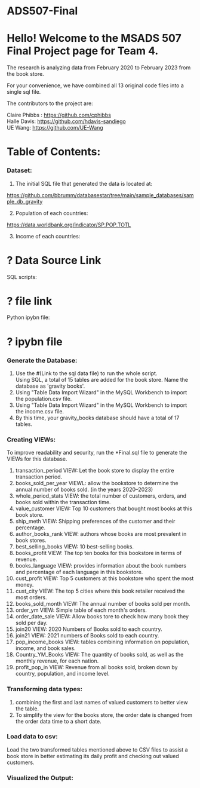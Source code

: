 # ADS507-Final

# Hello! Welcome to the MSADS 507 Final Project page for Team 4.

The research is analyzing data from February 2020 to February 2023 from the book store. 

For your convenience, we have combined all 13 original code files into a single sql file. 

The contributors to the project are: 

Claire Phibbs : https://github.com/cphibbs \
Halle Davis: https://github.com/hdavis-sandiego \
UE Wang: https://github.com/UE-Wang 

# Table of Contents:
### Dataset:

1. The initial SQL file that generated the data is located at:

https://github.com/bbrumm/databasestar/tree/main/sample_databases/sample_db_gravity 

2. Population of each countries:

https://data.worldbank.org/indicator/SP.POP.TOTL

3. Income of each countries:

# ? Data Source Link

SQL scripts:

# ? file link

Python ipybn file:

# ? ipybn file

### Generate the Database:

1. Use the #(Link to the sql data file) to run the whole script.\
Using SQL, a total of 15 tables are added for the book store. Name the database as 'gravity books'. 
2. Using "Table Data Import Wizard" in the MySQL Workbench to import the population.csv file. 
3. Using "Table Data Import Wizard" in the MySQL Workbench to import the income.csv file. 
4. By this time, your gravity_books database should have a total of 17 tables.

### Creating VIEWs:
To improve readability and security, run the *Final.sql file to generate the VIEWs for this database.

1. transaction_period VIEW: Let the book store to display the entire transaction period.
2. books_sold_per_year VIEWL: allow the bookstore to determine the annual number of books sold. (in the years 2020–2023)
3. whole_period_stats VIEW: the total number of customers, orders, and books sold within the transaction time.
4. value_customer VIEW: Top 10 customers that bought most books at this book store.
5. ship_meth VIEW: Shipping preferences of the customer and their percentage.
6. author_books_rank VIEW: authors whose books are most prevalent in book stores.
7. best_selling_books VIEW: 10 best-selling books.
8. books_profit VIEW: The top ten books for this bookstore in terms of revenue.
9. books_language VIEW: provides information about the book numbers and percentage of each language in this bookstore.
10. cust_profit VIEW: Top 5 customers at this bookstore who spent the most money.
11. cust_city VIEW: The top 5 cities where this book retailer received the most orders.
12. books_sold_month VIEW: The annual number of books sold per month.
13. order_ym VIEW: Simple table of each month's orders.
14. order_date_sale VIEW: Allow books tore to check how many book they sold per day. 
15. join20 VIEW: 2020 Numbers of Books sold to each country.
16. join21 VIEW: 2021 numbers of Books sold to each country.
17. pop_income_books VIEW: tables combining information on population, income, and book sales.
18. Country_YM_Books VIEW: The quantity of books sold, as well as the monthly revenue, for each nation.
19. profit_pop_in VIEW: Revenue from all books sold, broken down by country, population, and income level.

### Transforming data types:

1. combining the first and last names of valued customers to better view the table.
2. To simplify the view for the books store, the order date is changed from the order data time to a short date.

### Load data to csv:
Load the two transformed tables mentioned above to CSV files to assist a book store in better estimating its daily profit and checking out valued customers.

### Visualized the Output:

































